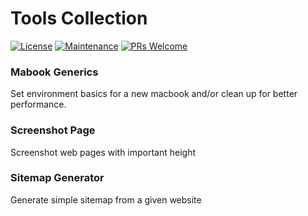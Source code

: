 # Tools Collection
[![License](https://img.shields.io/badge/License-MIT-green)](https://opensource.org/licenses/MIT)
[![Maintenance](https://img.shields.io/badge/Maintained-Yes-brightgreen)]()
[![PRs Welcome](https://img.shields.io/badge/PRs-Welcome-brightgreen)]()

### Mabook Generics
Set environment basics for a new macbook and/or clean up for better performance.

### Screenshot Page
Screenshot web pages with important height

### Sitemap Generator
Generate simple sitemap from a given website
